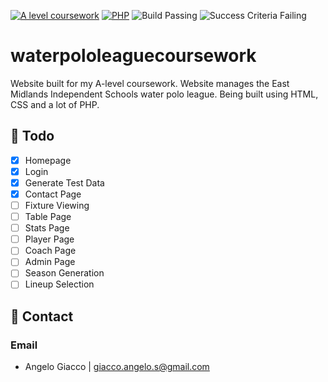 [![A level coursework](https://img.shields.io/badge/A--level-coursework-blue.svg)](https://www.ocr.org.uk/Images/170845-specification-accredited-as-level-gce-computer-science-h046.pdf)
[![PHP](https://img.shields.io/badge/language-lots%20of%20php-success.svg)](https://www.python.org/)
![Build Passing](https://img.shields.io/badge/build-passing-blueviolet.svg)
![Success Criteria Failing](https://img.shields.io/badge/success--criteria-failing-critical.svg)

# waterpololeaguecoursework

Website built for my A-level coursework.
Website manages the East Midlands Independent Schools water polo league.
Being built using HTML, CSS and a lot of PHP.

## 🚀 Todo
- [x] Homepage
- [x] Login
- [x] Generate Test Data
- [x] Contact Page
- [ ] Fixture Viewing
- [ ] Table Page
- [ ] Stats Page
- [ ] Player Page
- [ ] Coach Page
- [ ] Admin Page
- [ ] Season Generation
- [ ] Lineup Selection

## 📧 Contact
### Email
- Angelo Giacco | giacco.angelo.s@gmail.com
